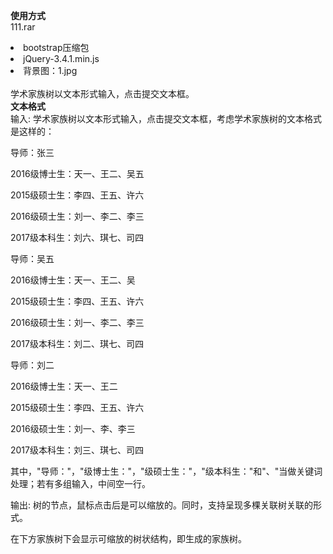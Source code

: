 <b>使用方式</b>
<br>
111.rar<br>
<li>bootstrap压缩包</li>
<li>jQuery-3.4.1.min.js</li>
<li>背景图：1.jpg</li>
<br>
学术家族树以文本形式输入，点击提交文本框。
<br>
<b>文本格式</b><br>
输入:
学术家族树以文本形式输入，点击提交文本框，考虑学术家族树的文本格式是这样的：

导师：张三

2016级博士生：天一、王二、吴五

2015级硕士生：李四、王五、许六

2016级硕士生：刘一、李二、李三

2017级本科生：刘六、琪七、司四

导师：吴五

2016级博士生：天一、王二、吴

2015级硕士生：李四、王五、许六

2016级硕士生：刘一、李二、李三

2017级本科生：刘二、琪七、司四

导师：刘二

2016级博士生：天一、王二

2015级硕士生：李四、王五、许六

2016级硕士生：刘一、李、李三

2017级本科生：刘三、琪七、司四

其中，"导师："，"级博士生："，"级硕士生："，"级本科生："和"、"当做关键词处理；若有多组输入，中间空一行。

输出:
树的节点，鼠标点击后是可以缩放的。同时，支持呈现多棵关联树关联的形式。

在下方家族树下会显示可缩放的树状结构，即生成的家族树。
